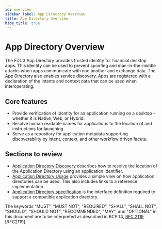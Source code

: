 ```yaml
---
id: overview
sidebar_label: App Directory Overview
title: App Directory Overview
hide_title: true
---
```


# App Directory Overview

The FDC3 App Directory provides trusted identity for financial desktop apps. This identity can be used to prevent spoofing and man-in-the-middle attacks when apps communicate with one another and exchange data. The App Directory also enables service discovery. Apps are registered with a declaration of the intents and context data that can be used when interoperating.

## Core features

- Provide verification of identity for an application running on a desktop - whether it is Native, Web, or Hybrid.
- Resolve human readable names for applications to the location of and instructions for launching
- Serve as a repository for application metadata supporting discoverability by intent, context, and other workflow driven facets.

## Sections to review

- [Application Directory Discovery](discovery.md) describes how to resolve the location of the Application Directory using an application identifier.
- [Application Directory Usage](usasge.md) provides a simple view on how application directories can be used.  This also includes links to a reference implementation.
- [Application Directory specification](spec.md) is the interface definition required to support a compatible application directory.

The keywords "MUST", "MUST NOT", "REQUIRED", "SHALL", "SHALL NOT", "SHOULD", "SHOULD NOT", "RECOMMENDED", "MAY", and "OPTIONAL" in this document are to be interpreted as described in BCP 14, [RFC 2119](https://tools.ietf.org/id/draft-faltstrom-uri-11.html#RFC2119) [RFC2119].